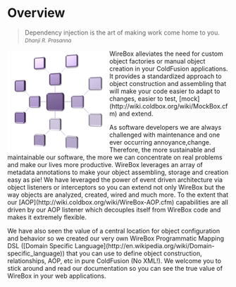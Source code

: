 # Overview

> Dependency injection is the art of making work come home to you.<br>
> <small> <i>Dhanji R. Prasanna</i></small>


<img src="../images/overview_WireBoxIcon.png" width="46%" style="float:left"> 

<p>WireBox alleviates the need for custom object factories or manual object creation in your ColdFusion applications. It provides a standardized approach to object construction and assembling that will make your code easier to adapt to changes, easier to test, [mock](http://wiki.coldbox.org/wiki/MockBox.cfm) and extend.</p>

<p>As software developers we are always challenged with maintenance and one ever occurring annoyance,change. Therefore, the more sustainable and maintainable our software, the more we can concentrate on real problems and make our lives more productive. WireBox leverages an array of metadata annotations to make your object assembling, storage and creation easy as pie! We have leveraged the power of event driven architecture via object listeners or interceptors so you can extend not only WireBox but the way objects are analyzed, created, wired and much more. To the extent that our [AOP](http://wiki.coldbox.org/wiki/WireBox-AOP.cfm) capabilities are all driven by our AOP listener which decouples itself from WireBox code and makes it extremely flexible.</p>

<p>We have also seen the value of a central location for object configuration and behavior so we created our very own WireBox Programmatic Mapping DSL ([Domain Specific Language](http://en.wikipedia.org/wiki/Domain-specific_language)) that you can use to define object construction, relationships, AOP, etc in pure ColdFusion (No XML!). We welcome you to stick around and read our documentation so you can see the true value of WireBox in your web applications.</p>